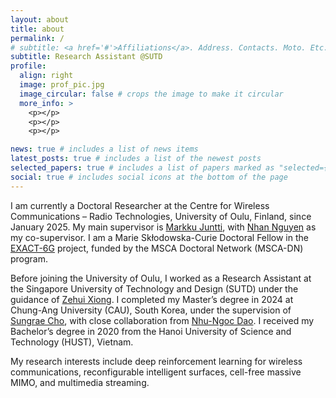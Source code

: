 ```yaml
---
layout: about
title: about
permalink: /
# subtitle: <a href='#'>Affiliations</a>. Address. Contacts. Moto. Etc.
subtitle: Research Assistant @SUTD
profile:
  align: right
  image: prof_pic.jpg
  image_circular: false # crops the image to make it circular
  more_info: >
    <p></p>
    <p></p>
    <p></p>

news: true # includes a list of news items
latest_posts: true # includes a list of the newest posts
selected_papers: true # includes a list of papers marked as "selected={true}"
social: true # includes social icons at the bottom of the page
---
```


<!-- Write your biography here. Tell the world about yourself. Link to your favorite [subreddit](http://reddit.com). You can put a picture in, too. The code is already in, just name your picture `prof_pic.jpg` and put it in the `img/` folder.

Put your address / P.O. box / other info right below your picture. You can also disable any of these elements by editing `profile` property of the YAML header of your `_pages/about.md`. Edit `_bibliography/papers.bib` and Jekyll will render your [publications page](/al-folio/publications/) automatically.

Link to your social media connections, too. This theme is set up to use [Font Awesome icons](https://fontawesome.com/) and [Academicons](https://jpswalsh.github.io/academicons/), like the ones below. Add your Facebook, Twitter, LinkedIn, Google Scholar, or just disable all of them. -->

I am currently a Doctoral Researcher at the Centre for Wireless Communications – Radio Technologies, University of Oulu, Finland, since January 2025. My main supervisor is [Markku Juntti](https://www.oulu.fi/en/researchers/markku-juntti), with [Nhan Nguyen](https://nhanng9115.github.io/homepage/) as my co-supervisor. I am a Marie Skłodowska-Curie Doctoral Fellow in the [EXACT-6G](https://www.exact6g.eu/) project, funded by the MSCA Doctoral Network (MSCA-DN) program.

Before joining the University of Oulu, I worked as a Research Assistant at the Singapore University of Technology and Design (SUTD) under the guidance of [Zehui Xiong](https://sites.google.com/view/zehuixiong). I completed my Master’s degree in 2024 at Chung-Ang University (CAU), South Korea, under the supervision of [Sungrae Cho](https://sites.google.com/uclab.re.kr/srcho), with close collaboration from [Nhu-Ngoc Dao](https://pshhlab.github.io/). I received my Bachelor’s degree in 2020 from the Hanoi University of Science and Technology (HUST), Vietnam.

My research interests include deep reinforcement learning for wireless communications, reconfigurable intelligent surfaces, cell-free massive MIMO, and multimedia streaming.